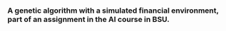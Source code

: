 ### A genetic algorithm with a simulated financial environment, part of an assignment in the AI course in BSU.
